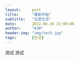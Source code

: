 ```yaml
---
layout:     post
title:      "重新开始"
subtitle:   "记录生活"
date:       2022-06-26 22:00:00
author:     "AJW"
header-img: "img/tech.jpg"
tags:       [生活]
---
```


测试
测试

